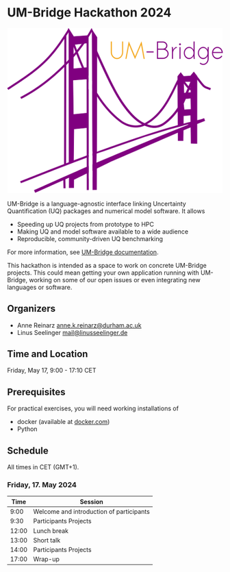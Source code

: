 # UM-Bridge Hackathon 2024

![UM-Bridge logo](/UM-bridge.png)

UM-Bridge is a language-agnostic interface linking Uncertainty Quantification (UQ) packages and numerical model software. It allows

* Speeding up UQ projects from prototype to HPC
* Making UQ and model software available to a wide audience
* Reproducible, community-driven UQ benchmarking

For more information, see [UM-Bridge documentation](https://um-bridge-benchmarks.readthedocs.io/en/docs/).

This hackathon is intended as a space to work on concrete UM-Bridge projects. This could mean getting your own application running with UM-Bridge, working on some of our open issues or even integrating new languages or software.

## Organizers

* Anne Reinarz [anne.k.reinarz@durham.ac.uk](mailto:anne.k.reinarz@durham.ac.uk)
* Linus Seelinger [mail@linusseelinger.de](mailto:mail@linusseelinger.de)

## Time and Location

Friday, May 17, 9:00 - 17:10 CET

## Prerequisites

For practical exercises, you will need working installations of
* docker (available at [docker.com](https://www.docker.com/))
* Python

## Schedule

All times in CET (GMT+1).

### Friday, 17. May 2024

| Time | Session |
| --- | --- |
| 9:00 | Welcome and introduction of participants |
| 9:30 | Participants Projects |
| 12:00 | Lunch break |
| 13:00 | Short talk |
| 14:00 | Participants Projects |
| 17:00 | Wrap-up |
